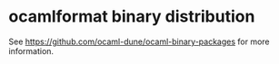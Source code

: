 # ocamlformat binary distribution

See https://github.com/ocaml-dune/ocaml-binary-packages for more information.
